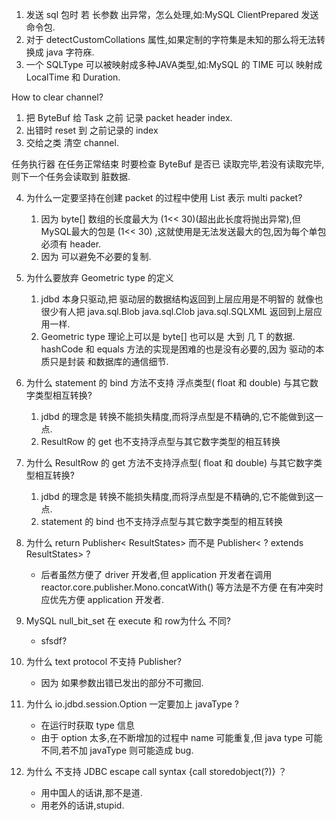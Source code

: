 1. 发送 sql 包时 若 长参数 出异常，怎么处理,如:MySQL ClientPrepared 发送 命令包.
2. 对于 detectCustomCollations 属性,如果定制的字符集是未知的那么将无法转换成 java 字符庥.
3. 一个 SQLType 可以被映射成多种JAVA类型,如:MySQL 的 TIME 可以 映射成 LocalTime 和 Duration.

How to clear channel?

1. 把 ByteBuf 给 Task 之前 记录 packet header index.
2. 出错时 reset 到 之前记录的 index
3. 交给之类 清空 channel.

任务执行器 在任务正常结束 时要检查 ByteBuf 是否已 读取完毕,若没有读取完毕,则下一个任务会读取到 脏数据.

4. 为什么一定要坚持在创建 packet 的过程中使用 List<ByteBuf> 表示 multi packet?
    1. 因为 byte[] 数组的长度最大为 (1<< 30)(超出此长度将抛出异常),但 MySQL最大的包是 (1<< 30)
       ,这就使用是无法发送最大的包,因为每个单包必须有 header.
    2. 因为 可以避免不必要的复制.

5. 为什么要放弃 Geometric type 的定义
    1. jdbd 本身只驱动,把 驱动层的数据结构返回到上层应用是不明智的 就像也很少有人把 java.sql.Blob java.sql.Clob
       java.sql.SQLXML 返回到上层应用一样.
    2. Geometric type 理论上可以是 byte[] 也可以是 大到 几 T 的数据. hashCode 和 equals 方法的实现是困难的也是没有必要的,因为
       驱动的本质只是封装 和数据库的通信细节.

6. 为什么 statement 的 bind 方法不支持 浮点类型( float 和 double) 与其它数字类型相互转换?
    1. jdbd 的理念是 转换不能损失精度,而将浮点型是不精确的,它不能做到这一点.
    2. ResultRow 的 get 也不支持浮点型与其它数字类型的相互转换

7. 为什么 ResultRow 的 get 方法不支持浮点型( float 和 double) 与其它数字类型相互转换?
    1. jdbd 的理念是 转换不能损失精度,而将浮点型是不精确的,它不能做到这一点.
    2. statement 的 bind 也不支持浮点型与其它数字类型的相互转换
8. 为什么 return Publisher&lt; ResultStates> 而不是 Publisher&lt; ? extends ResultStates> ?
    * 后者虽然方便了 driver 开发者,但 application 开发者在调用 reactor.core.publisher.Mono.concatWith() 等方法是不方便
      在有冲突时应优先方便 application 开发者.

9. MySQL null_bit_set 在 execute 和 row为什么 不同?
    * sfsdf?

10. 为什么 text protocol 不支持 Publisher?
    * 因为 如果参数出错已发出的部分不可撒回.

11. 为什么 io.jdbd.session.Option 一定要加上 javaType ?
    * 在运行时获取 type 信息
    * 由于 option 太多,在不断增加的过程中 name 可能重复,但 java type 可能不同,若不加 javaType 则可能造成 bug.

12. 为什么 不支持 JDBC escape call syntax {call storedobject(?)} ？
    * 用中国人的话讲,那不是道.
    * 用老外的话讲,stupid.
    
    
